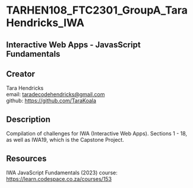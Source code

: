 # TARHEN108_FTC2301_GroupA_TaraHendricks_IWA

## Interactive Web Apps - JavasScript Fundamentals

## Creator
Tara Hendricks <br>
email: taradecodehendricks@gmail.com <br>
github: https://github.com/TaraKoala <br>

## Description
Compilation of challenges for IWA (Interactive Web Apps). Sections 1 - 18, as well as IWA19, which is the Capstone Project. 

## Resources
IWA JavaScript Fundamentals (2023) course: https://learn.codespace.co.za/courses/153
